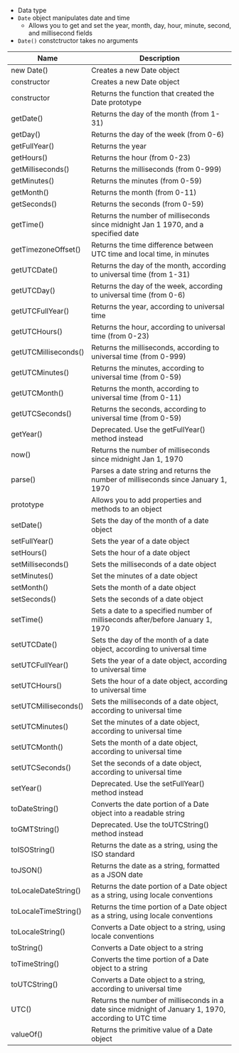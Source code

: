 - Data type
- `Date` object manipulates date and time
  - Allows you to get and set the year, month, day, hour, minute, second, and millisecond fields
- `Date()` constctructor takes no arguments

| Name                 | Description                                                                                           |
| -------------------- | ----------------------------------------------------------------------------------------------------- |
| new Date()           | Creates a new Date object                                                                             |
| constructor          | Creates a new Date object                                                                             |
| constructor          | Returns the function that created the Date prototype                                                  |
| getDate()            | Returns the day of the month (from 1-31)                                                              |
| getDay()             | Returns the day of the week (from 0-6)                                                                |
| getFullYear()        | Returns the year                                                                                      |
| getHours()           | Returns the hour (from 0-23)                                                                          |
| getMilliseconds()    | Returns the milliseconds (from 0-999)                                                                 |
| getMinutes()         | Returns the minutes (from 0-59)                                                                       |
| getMonth()           | Returns the month (from 0-11)                                                                         |
| getSeconds()         | Returns the seconds (from 0-59)                                                                       |
| getTime()            | Returns the number of milliseconds since midnight Jan 1 1970, and a specified date                    |
| getTimezoneOffset()  | Returns the time difference between UTC time and local time, in minutes                               |
| getUTCDate()         | Returns the day of the month, according to universal time (from 1-31)                                 |
| getUTCDay()          | Returns the day of the week, according to universal time (from 0-6)                                   |
| getUTCFullYear()     | Returns the year, according to universal time                                                         |
| getUTCHours()        | Returns the hour, according to universal time (from 0-23)                                             |
| getUTCMilliseconds() | Returns the milliseconds, according to universal time (from 0-999)                                    |
| getUTCMinutes()      | Returns the minutes, according to universal time (from 0-59)                                          |
| getUTCMonth()        | Returns the month, according to universal time (from 0-11)                                            |
| getUTCSeconds()      | Returns the seconds, according to universal time (from 0-59)                                          |
| getYear()            | Deprecated. Use the getFullYear() method instead                                                      |
| now()                | Returns the number of milliseconds since midnight Jan 1, 1970                                         |
| parse()              | Parses a date string and returns the number of milliseconds since January 1, 1970                     |
| prototype            | Allows you to add properties and methods to an object                                                 |
| setDate()            | Sets the day of the month of a date object                                                            |
| setFullYear()        | Sets the year of a date object                                                                        |
| setHours()           | Sets the hour of a date object                                                                        |
| setMilliseconds()    | Sets the milliseconds of a date object                                                                |
| setMinutes()         | Set the minutes of a date object                                                                      |
| setMonth()           | Sets the month of a date object                                                                       |
| setSeconds()         | Sets the seconds of a date object                                                                     |
| setTime()            | Sets a date to a specified number of milliseconds after/before January 1, 1970                        |
| setUTCDate()         | Sets the day of the month of a date object, according to universal time                               |
| setUTCFullYear()     | Sets the year of a date object, according to universal time                                           |
| setUTCHours()        | Sets the hour of a date object, according to universal time                                           |
| setUTCMilliseconds() | Sets the milliseconds of a date object, according to universal time                                   |
| setUTCMinutes()      | Set the minutes of a date object, according to universal time                                         |
| setUTCMonth()        | Sets the month of a date object, according to universal time                                          |
| setUTCSeconds()      | Set the seconds of a date object, according to universal time                                         |
| setYear()            | Deprecated. Use the setFullYear() method instead                                                      |
| toDateString()       | Converts the date portion of a Date object into a readable string                                     |
| toGMTString()        | Deprecated. Use the toUTCString() method instead                                                      |
| toISOString()        | Returns the date as a string, using the ISO standard                                                  |
| toJSON()             | Returns the date as a string, formatted as a JSON date                                                |
| toLocaleDateString() | Returns the date portion of a Date object as a string, using locale conventions                       |
| toLocaleTimeString() | Returns the time portion of a Date object as a string, using locale conventions                       |
| toLocaleString()     | Converts a Date object to a string, using locale conventions                                          |
| toString()           | Converts a Date object to a string                                                                    |
| toTimeString()       | Converts the time portion of a Date object to a string                                                |
| toUTCString()        | Converts a Date object to a string, according to universal time                                       |
| UTC()                | Returns the number of milliseconds in a date since midnight of January 1, 1970, according to UTC time |
| valueOf()            | Returns the primitive value of a Date object                                                          |
